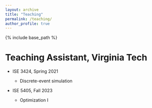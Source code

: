```yaml
---
layout: archive
title: "Teaching"
permalink: /teaching/
author_profile: true
---
```


{% include base_path %}

Teaching Assistant, Virginia Tech
======
* ISE 3424, Spring 2021
  * Discrete-event simulation

* ISE 5405, Fall 2023
  * Optimization I